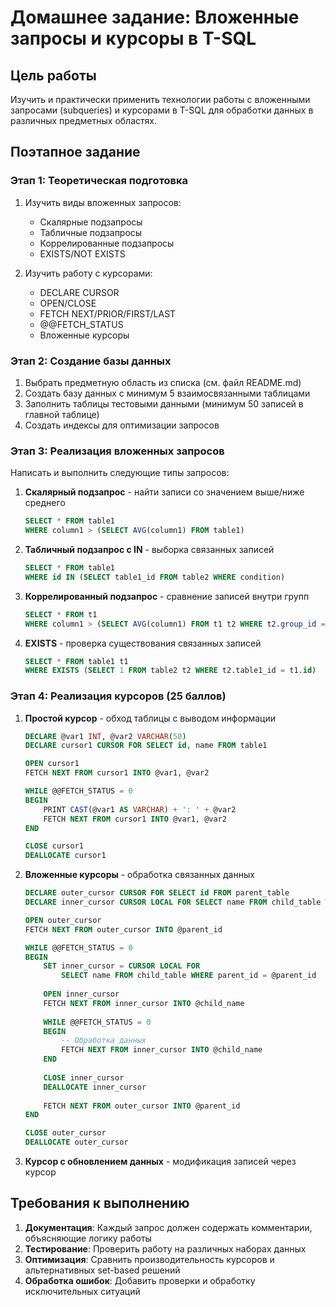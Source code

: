 # Домашнее задание: Вложенные запросы и курсоры в T-SQL

## Цель работы
Изучить и практически применить технологии работы с вложенными запросами (subqueries) и курсорами в T-SQL для обработки данных в различных предметных областях.

## Поэтапное задание

### Этап 1: Теоретическая подготовка
1. Изучить виды вложенных запросов:
   - Скалярные подзапросы
   - Табличные подзапросы  
   - Коррелированные подзапросы
   - EXISTS/NOT EXISTS
   
2. Изучить работу с курсорами:
   - DECLARE CURSOR
   - OPEN/CLOSE
   - FETCH NEXT/PRIOR/FIRST/LAST
   - @@FETCH_STATUS
   - Вложенные курсоры

### Этап 2: Создание базы данных 
1. Выбрать предметную область из списка (см. файл README.md)
2. Создать базу данных с минимум 5 взаимосвязанными таблицами
3. Заполнить таблицы тестовыми данными (минимум 50 записей в главной таблице)
4. Создать индексы для оптимизации запросов

### Этап 3: Реализация вложенных запросов
Написать и выполнить следующие типы запросов:

1. **Скалярный подзапрос** - найти записи со значением выше/ниже среднего
   ```sql
   SELECT * FROM table1 
   WHERE column1 > (SELECT AVG(column1) FROM table1)
   ```

2. **Табличный подзапрос с IN** - выборка связанных записей
   ```sql
   SELECT * FROM table1 
   WHERE id IN (SELECT table1_id FROM table2 WHERE condition)
   ```

3. **Коррелированный подзапрос** - сравнение записей внутри групп
   ```sql
   SELECT * FROM t1 
   WHERE column1 > (SELECT AVG(column1) FROM t1 t2 WHERE t2.group_id = t1.group_id)
   ```

4. **EXISTS** - проверка существования связанных записей
   ```sql
   SELECT * FROM table1 t1
   WHERE EXISTS (SELECT 1 FROM table2 t2 WHERE t2.table1_id = t1.id)
   ```

### Этап 4: Реализация курсоров (25 баллов)

1. **Простой курсор** - обход таблицы с выводом информации
   ```sql
   DECLARE @var1 INT, @var2 VARCHAR(50)
   DECLARE cursor1 CURSOR FOR SELECT id, name FROM table1
   
   OPEN cursor1
   FETCH NEXT FROM cursor1 INTO @var1, @var2
   
   WHILE @@FETCH_STATUS = 0
   BEGIN
       PRINT CAST(@var1 AS VARCHAR) + ': ' + @var2
       FETCH NEXT FROM cursor1 INTO @var1, @var2
   END
   
   CLOSE cursor1
   DEALLOCATE cursor1
   ```

2. **Вложенные курсоры** - обработка связанных данных
   ```sql
   DECLARE outer_cursor CURSOR FOR SELECT id FROM parent_table
   DECLARE inner_cursor CURSOR LOCAL FOR SELECT name FROM child_table WHERE parent_id = @parent_id
   
   OPEN outer_cursor
   FETCH NEXT FROM outer_cursor INTO @parent_id
   
   WHILE @@FETCH_STATUS = 0
   BEGIN
       SET inner_cursor = CURSOR LOCAL FOR 
           SELECT name FROM child_table WHERE parent_id = @parent_id
       
       OPEN inner_cursor
       FETCH NEXT FROM inner_cursor INTO @child_name
       
       WHILE @@FETCH_STATUS = 0
       BEGIN
           -- Обработка данных
           FETCH NEXT FROM inner_cursor INTO @child_name
       END
       
       CLOSE inner_cursor
       DEALLOCATE inner_cursor
       
       FETCH NEXT FROM outer_cursor INTO @parent_id
   END
   
   CLOSE outer_cursor
   DEALLOCATE outer_cursor
   ```

3. **Курсор с обновлением данных** - модификация записей через курсор

## Требования к выполнению

1. **Документация**: Каждый запрос должен содержать комментарии, объясняющие логику работы
2. **Тестирование**: Проверить работу на различных наборах данных
3. **Оптимизация**: Сравнить производительность курсоров и альтернативных set-based решений
4. **Обработка ошибок**: Добавить проверки и обработку исключительных ситуаций

